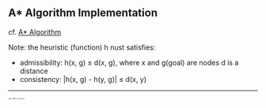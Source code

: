## A* Algorithm Implementation

  cf. [A* Algorithm](https://en.wikipedia.org/wiki/A*_search_algorithm)

Note: the heuristic (function) h nust satisfies:  
  - admissibility: h(x, g) ≤ d(x, g), where x and g(goal) are nodes d is a distance
  - consistency: |h(x, g) - h(y, g)| ≤ d(x, y)

<hr />
<p style="font-size:0.25em">Jan. 2021, Corto Inc</p>
